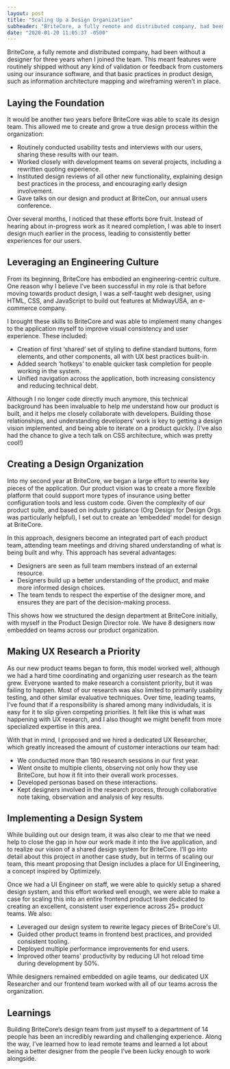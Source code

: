 ```yaml
---
layout: post
title: "Scaling Up a Design Organization"
subheader: "BriteCore, a fully remote and distributed company, had been without a designer for three years when I joined the team. This meant features were routinely shipped without any kind of validation or feedback from customers using our insurance software, and that basic practices in product design, such as information architecture mapping and wireframing weren’t in place."
date: "2020-01-20 11:05:37 -0500"
---
```


<p class="u-text--lg">BriteCore, a fully remote and distributed company, had been without a designer for three years when I joined the team. This meant features were routinely shipped without any kind of validation or feedback from customers using our insurance software, and that basic practices in product design, such as information architecture mapping and wireframing weren’t in place.</p>

## Laying the Foundation
It would be another two years before BriteCore was able to scale its design team. This allowed me to create and grow a true design process within the organization:

* Routinely conducted usability tests and interviews with our users, sharing these results with our team.
* Worked closely with development teams on several projects, including a rewritten quoting experience.
* Instituted design reviews of all other new functionality, explaining design best practices in the process, and encouraging early design involvement.
* Gave talks on our design and product at BriteCon, our annual users  conference.

Over several months, I noticed that these efforts bore fruit. Instead of hearing about in-progress work as it neared completion, I was able to insert design much earlier in the process, leading to consistently better experiences for our users.

## Leveraging an Engineering Culture
From its beginning, BriteCore has embodied an engineering-centric culture. One reason why I believe I’ve been successful in my role is that before moving towards product design, I was a self-taught web designer, using HTML, CSS, and JavaScript to build out features at MidwayUSA, an e-commerce company. 

I brought these skills to BriteCore and was able to implement many changes to the application myself to improve visual consistency and user experience. These included:
* Creation of first ‘shared’ set of styling to define standard buttons, form elements, and other components, all with UX best practices built-in.
* Added search ‘hotkeys’ to enable quicker task completion for people working in the system.
* Unified navigation across the application, both increasing consistency and reducing technical debt.

Although I no longer code directly much anymore, this technical background has been invaluable to help me understand how our product is built, and it helps me closely collaborate with developers. Building those relationships, and understanding developers’ work is key to getting a design vision implemented, and being able to iterate on a product quickly. (I’ve also had the chance to give a tech talk on CSS architecture, which was pretty cool!)

## Creating a Design Organization
Into my second year at BriteCore, we began a large effort to rewrite key pieces of the application. Our product vision was to create a more flexible platform that could support more types of insurance using better configuration tools and less custom code. Given the complexity of our product suite, and based on industry guidance (Org Design for Design Orgs was particularly helpful), I set out to create an ‘embedded’ model for design at BriteCore. 

In this approach, designers become an integrated part of each product team, attending team meetings and driving shared understanding of what is being built and why. This approach has several advantages:
* Designers are seen as full team members instead of an external resource.
* Designers build up a better understanding of the product, and make more informed design choices.
* The team tends to respect the expertise of the designer more, and ensures they are part of the decision-making process.

This shows how we structured the design department at BriteCore initially, with myself in the Product Design Director role. We have 8 designers now embedded on teams across our product organization.

## Making UX Research a Priority
As our new product teams began to form, this model worked well, although we had a hard time coordinating and organizing user research as the team grew. Everyone wanted to make research a consistent priority, but it was failing to happen. Most of our research was also limited to primarily usability testing, and other similar evaluative techniques. Over time, leading teams, I’ve found that if a responsibility is shared among many individudals, it is easy for it to slip given competing priorities. It felt like this is what was happening with UX research, and I also thought we might benefit from more specialized expertise in this area. 

With that in mind, I proposed and we hired a dedicated UX Researcher, which greatly increased the amount of customer interactions our team had:

* We conducted more than 180 research sessions in our first year.
* Went onsite to multiple clients, observing not only how they use BriteCore, but how it fit into their overall work processes.
* Developed personas based on these interactions.
* Kept designers involved in the research process, through collaborative note taking, observation and analysis of key results.

## Implementing a Design System
While building out our design team, it was also clear to me that we need help to close the gap in how our work made it into the live application, and to realize our vision of a shared design system for BriteCore. I’ll go into detail about this project in another case study, but in terms of scaling our team, this meant proposing that Design includes a place for UI Engineering, a concept inspired by Optimizely.

Once we had a UI Engineer on staff, we were able to quickly setup a shared design system, and this effort worked well enough, we were able to make a case for scaling this into an entire frontend product team dedicated to creating an excellent, consistent user experience across 25+ product teams. We also:

* Leveraged our design system to rewrite legacy pieces of BriteCore's UI.
* Guided other product teams in frontend best practices, and provided consistent tooling.
* Deployed multiple performance improvements for end users.
* Improved other teams' productivity by reducing UI hot reload time during development by 50%.

While designers remained embedded on agile teams, our dedicated UX Researcher and our frontend team worked with all of our teams across the organization.

## Learnings
Building BriteCore’s design team from just myself to a department of 14 people has been an incredibly rewarding and challenging experience. Along the way, I’ve learned how to lead remote teams and learned a lot about being a better designer from the people I’ve been lucky enough to work alongside.
